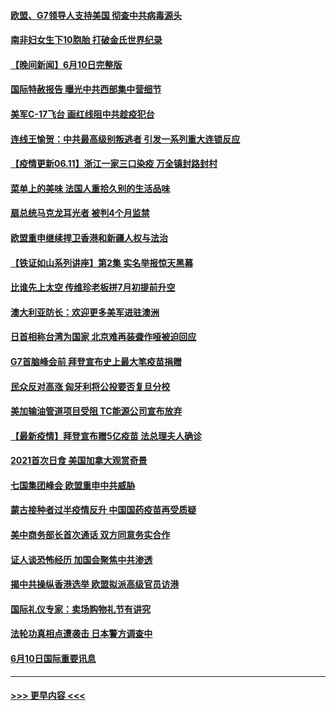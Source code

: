 #### [欧盟、G7领导人支持美国 彻查中共病毒源头](../pages/prog202/a103140070.md?t=06111451) 
#### [南非妇女生下10胞胎 打破金氏世界纪录](../pages/prog202/a103140107.md?t=06111451) 
#### [【晚间新闻】6月10日完整版](../pages/prog202/a103140044.md?t=06111451) 
#### [国际特赦报告 曝光中共西部集中营细节](../pages/prog202/a103139931.md?t=06111451) 
#### [美军C-17飞台 画红线阻中共趁疫犯台](../pages/prog202/a103138999.md?t=06111451) 
#### [连线王愉贺：中共最高级别叛逃者 引发一系列重大连锁反应](../pages/prog202/a103139112.md?t=06111451) 
#### [【疫情更新06.11】浙江一家三口染疫 万全镇封路封村](../pages/prog202/a103133785.md?t=06111451) 
#### [菜单上的美味 法国人重拾久别的生活品味](../pages/prog202/a103139911.md?t=06111451) 
#### [扇总统马克龙耳光者 被判4个月监禁](../pages/prog202/a103139913.md?t=06111451) 
#### [欧盟重申继续捍卫香港和新疆人权与法治](../pages/prog202/a103139928.md?t=06111451) 
#### [【铁证如山系列讲座】第2集 实名举报惊天黑幕](../pages/prog202/a103139907.md?t=06111451) 
#### [比谁先上太空 传维珍老板拼7月初提前升空](../pages/prog202/a103139903.md?t=06111451) 
#### [澳大利亚防长：欢迎更多美军进驻澳洲](../pages/prog202/a103139894.md?t=06111451) 
#### [日首相称台湾为国家 北京难再装聋作哑被迫回应](../pages/prog202/a103139828.md?t=06111451) 
#### [G7首脑峰会前 拜登宣布史上最大笔疫苗捐赠](../pages/prog202/a103139878.md?t=06111451) 
#### [民众反对高涨 匈牙利将公投要否复旦分校](../pages/prog202/a103139870.md?t=06111451) 
#### [美加输油管道项目受阻 TC能源公司宣布放弃](../pages/prog202/a103139729.md?t=06111451) 
#### [【最新疫情】拜登宣布赠5亿疫苗 法总理夫人确诊](../pages/prog202/a103139723.md?t=06111451) 
#### [2021首次日食 美国加拿大观赏奇景](../pages/prog202/a103139736.md?t=06111451) 
#### [七国集团峰会 欧盟重申中共威胁](../pages/prog202/a103139685.md?t=06111451) 
#### [蒙古接种者过半疫情反升 中国国药疫苗再受质疑](../pages/prog202/a103139606.md?t=06111451) 
#### [美中商务部长首次通话 双方同意务实合作](../pages/prog202/a103139637.md?t=06111451) 
#### [证人谈恐怖经历 加国会聚焦中共渗透](../pages/prog202/a103139625.md?t=06111451) 
#### [揭中共操纵香港选举 欧盟拟派高级官员访港](../pages/prog202/a103139484.md?t=06111451) 
#### [国际礼仪专家：卖场购物礼节有讲究](../pages/prog202/a103139433.md?t=06111451) 
#### [法轮功真相点遭袭击 日本警方调查中](../pages/prog202/a103139422.md?t=06111451) 
#### [6月10日国际重要讯息](../pages/prog202/a103139420.md?t=06111451) 

----
#### [ >>> 更早内容 <<< ](../indexes/prog202-earlier.md)
